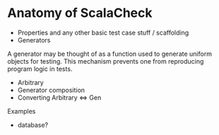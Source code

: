 # Anatomy of ScalaCheck

- Properties and any other basic test case stuff / scaffolding
- Generators

A generator may be thought of as a function used to generate uniform objects
for testing. This mechanism prevents one from reproducing program logic in
tests.

- Arbitrary
- Generator composition
- Converting Arbitrary <=> Gen

Examples
- database?
